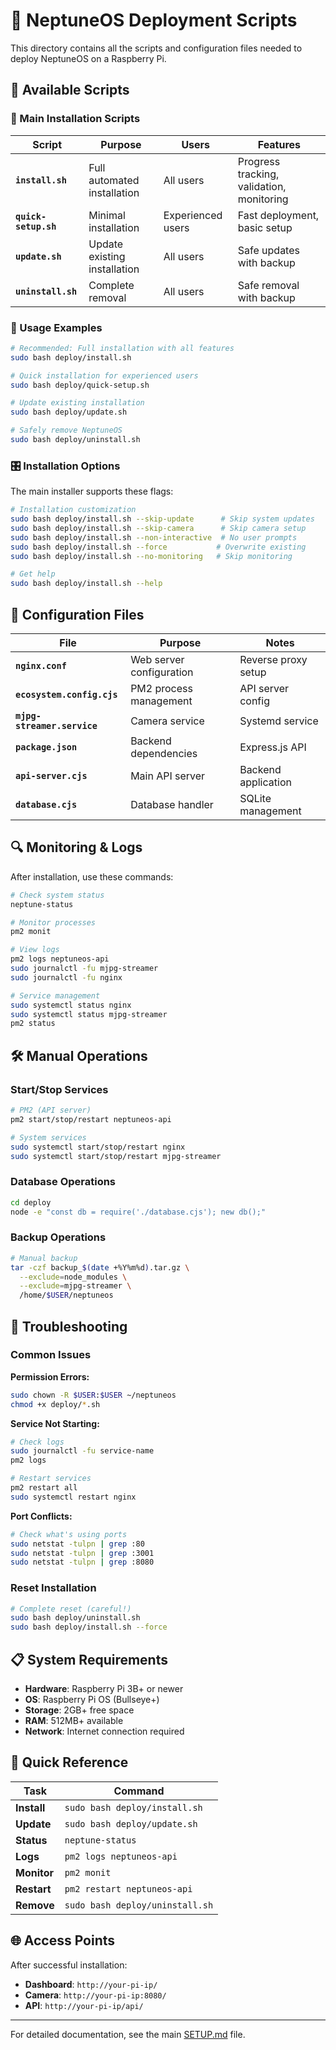 # 🚀 NeptuneOS Deployment Scripts

This directory contains all the scripts and configuration files needed to deploy NeptuneOS on a Raspberry Pi.

## 📜 Available Scripts

### 🌊 Main Installation Scripts

| Script | Purpose | Users | Features |
|--------|---------|-------|----------|
| **`install.sh`** | Full automated installation | All users | Progress tracking, validation, monitoring |
| **`quick-setup.sh`** | Minimal installation | Experienced users | Fast deployment, basic setup |
| **`update.sh`** | Update existing installation | All users | Safe updates with backup |
| **`uninstall.sh`** | Complete removal | All users | Safe removal with backup |

### 🔧 Usage Examples

```bash
# Recommended: Full installation with all features
sudo bash deploy/install.sh

# Quick installation for experienced users
sudo bash deploy/quick-setup.sh

# Update existing installation
sudo bash deploy/update.sh

# Safely remove NeptuneOS
sudo bash deploy/uninstall.sh
```

### 🎛️ Installation Options

The main installer supports these flags:

```bash
# Installation customization
sudo bash deploy/install.sh --skip-update      # Skip system updates
sudo bash deploy/install.sh --skip-camera      # Skip camera setup
sudo bash deploy/install.sh --non-interactive  # No user prompts
sudo bash deploy/install.sh --force           # Overwrite existing
sudo bash deploy/install.sh --no-monitoring   # Skip monitoring

# Get help
sudo bash deploy/install.sh --help
```

## 📁 Configuration Files

| File | Purpose | Notes |
|------|---------|-------|
| **`nginx.conf`** | Web server configuration | Reverse proxy setup |
| **`ecosystem.config.cjs`** | PM2 process management | API server config |
| **`mjpg-streamer.service`** | Camera service | Systemd service |
| **`package.json`** | Backend dependencies | Express.js API |
| **`api-server.cjs`** | Main API server | Backend application |
| **`database.cjs`** | Database handler | SQLite management |

## 🔍 Monitoring & Logs

After installation, use these commands:

```bash
# Check system status
neptune-status

# Monitor processes
pm2 monit

# View logs
pm2 logs neptuneos-api
sudo journalctl -fu mjpg-streamer
sudo journalctl -fu nginx

# Service management
sudo systemctl status nginx
sudo systemctl status mjpg-streamer
pm2 status
```

## 🛠️ Manual Operations

### Start/Stop Services
```bash
# PM2 (API server)
pm2 start/stop/restart neptuneos-api

# System services
sudo systemctl start/stop/restart nginx
sudo systemctl start/stop/restart mjpg-streamer
```

### Database Operations
```bash
cd deploy
node -e "const db = require('./database.cjs'); new db();"
```

### Backup Operations
```bash
# Manual backup
tar -czf backup_$(date +%Y%m%d).tar.gz \
  --exclude=node_modules \
  --exclude=mjpg-streamer \
  /home/$USER/neptuneos
```

## 🔧 Troubleshooting

### Common Issues

**Permission Errors:**
```bash
sudo chown -R $USER:$USER ~/neptuneos
chmod +x deploy/*.sh
```

**Service Not Starting:**
```bash
# Check logs
sudo journalctl -fu service-name
pm2 logs

# Restart services
pm2 restart all
sudo systemctl restart nginx
```

**Port Conflicts:**
```bash
# Check what's using ports
sudo netstat -tulpn | grep :80
sudo netstat -tulpn | grep :3001
sudo netstat -tulpn | grep :8080
```

### Reset Installation
```bash
# Complete reset (careful!)
sudo bash deploy/uninstall.sh
sudo bash deploy/install.sh --force
```

## 📋 System Requirements

- **Hardware**: Raspberry Pi 3B+ or newer
- **OS**: Raspberry Pi OS (Bullseye+)
- **Storage**: 2GB+ free space
- **RAM**: 512MB+ available
- **Network**: Internet connection required

## 🎯 Quick Reference

| Task | Command |
|------|---------|
| **Install** | `sudo bash deploy/install.sh` |
| **Update** | `sudo bash deploy/update.sh` |
| **Status** | `neptune-status` |
| **Logs** | `pm2 logs neptuneos-api` |
| **Monitor** | `pm2 monit` |
| **Restart** | `pm2 restart neptuneos-api` |
| **Remove** | `sudo bash deploy/uninstall.sh` |

## 🌐 Access Points

After successful installation:

- **Dashboard**: `http://your-pi-ip/`
- **Camera**: `http://your-pi-ip:8080/`
- **API**: `http://your-pi-ip/api/`

---

For detailed documentation, see the main [SETUP.md](../SETUP.md) file.
